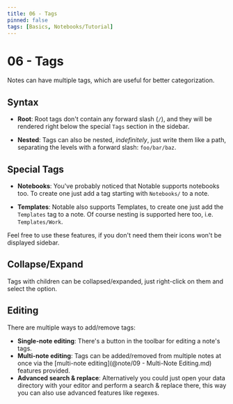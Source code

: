 ```yaml
---
title: 06 - Tags
pinned: false
tags: [Basics, Notebooks/Tutorial]
---
```


# 06 - Tags

Notes can have multiple tags, which are useful for better categorization.

## Syntax

- **Root**: Root tags don't contain any forward slash (`/`), and they will be rendered right below the special `Tags` section in the sidebar.

- **Nested**: Tags can also be nested, _indefinitely_, just write them like a path, separating the levels with a forward slash: `foo/bar/baz`.

## Special Tags

- **Notebooks**: You've probably noticed that Notable supports notebooks too. To create one just add a tag starting with `Notebooks/` to a note. 

- **Templates**: Notable also supports Templates, to create one just add the `Templates` tag to a note. Of course nesting is supported here too, i.e. `Templates/Work`.

Feel free to use these features, if you don't need them their icons won't be displayed sidebar.

## Collapse/Expand

Tags with children can be collapsed/expanded, just right-click on them and select the option.

## Editing

There are multiple ways to add/remove tags:

- **Single-note editing**: There's a button in the toolbar for editing a note's tags.
- **Multi-note editing**: Tags can be added/removed from multiple notes at once via the [multi-note editing](@note/09 - Multi-Note Editing.md) features provided.
- **Advanced search & replace**: Alternatively you could just open your data directory with your editor and perform a search & replace there, this way you can also use advanced features like regexes.
